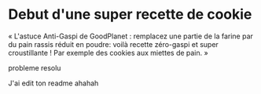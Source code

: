 # Debut d'une super recette de cookie

« L'astuce Anti-Gaspi de GoodPlanet : remplacez une partie de la farine par du pain rassis réduit en poudre: voilà recette zéro-gaspi et super croustillante ! Par exemple des cookies aux miettes de pain. »


probleme resolu


J'ai edit ton readme ahahah
